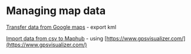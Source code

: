 # Managing map data

[Transfer data from Google maps](https://forum.maphub.net/t/transferring-data-from-google-mymaps-kmz/2598/2) - export kml

[Import data from csv to Maphub](https://forum.maphub.net/t/importing-data-from-csv/2026) - using [https://www.gpsvisualizer.com/](https://www.gpsvisualizer.com/)

